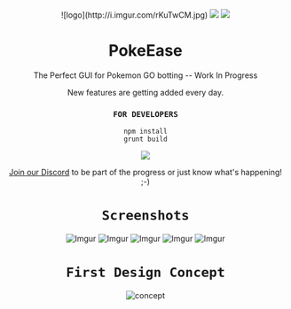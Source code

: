 <div align="center">
  ![logo](http://i.imgur.com/rKuTwCM.jpg)
  <a href="https://david-dm.org/necrobot-private/PokeEase" title="dependencies status"><img src="https://david-dm.org/necrobot-private/PokeEase/status.svg"/></a>
  <a href="https://david-dm.org/necrobot-private/PokeEase?type=dev" title="devDependencies status"><img src="https://david-dm.org/necrobot-private/PokeEase/dev-status.svg"/></a>
  
# PokeEase
The Perfect GUI for Pokemon GO botting -- Work In Progress

New features are getting added every day.

### `FOR DEVELOPERS`

```
npm install
grunt build
```

<a href="https://discord.gg/Q9T2USY">
  <img src="https://discordapp.com/api/guilds/213010121356214272/widget.png?style=banner2"/>
</a>

<a href="https://discord.gg/Q9T2USY">Join our Discord</a> to be part of the progress or just know what's happening! ;-)

# `Screenshots`
![Imgur](http://i.imgur.com/IzobeE8.png)
![Imgur](http://i.imgur.com/wHAHtbn.png)
![Imgur](http://i.imgur.com/QPFbXTb.png)
![Imgur](http://i.imgur.com/60Nx1fV.png)
![Imgur](http://i.imgur.com/q178EsY.png)

# `First Design Concept`
![concept](http://i.imgur.com/In5TdQZ.jpg)
</div>

